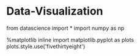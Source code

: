 # Data-Visualization

from datascience import *
import numpy as np

%matplotlib inline
import matplotlib.pyplot as plots
plots.style.use('fivethirtyeight')
